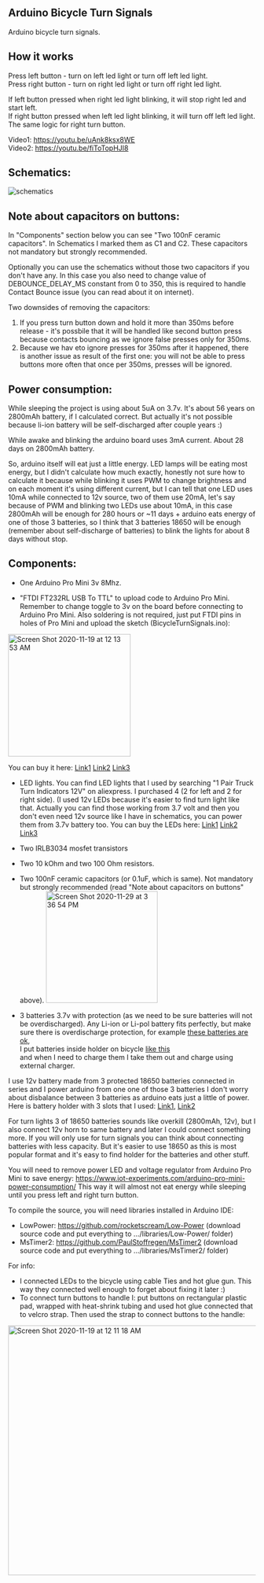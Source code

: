 Arduino Bicycle Turn Signals
-------------------------

Arduino bicycle turn signals.

How it works
-------------------------

Press left button - turn on left led light or turn off left led light.  
Press right button - turn on right led light or turn off right led light.  

If left button pressed when right led light blinking, it will stop right led and start left.  
If right button pressed when left led light blinking, it will turn off left led light.
The same logic for right turn button.

Video1: https://youtu.be/uAnk8ksx8WE  
Video2: https://youtu.be/fiToTopHJI8

Schematics:
-------------------------

![schematics](https://user-images.githubusercontent.com/109203/100538630-75891000-3263-11eb-8c73-5ab015445819.jpg)


Note about capacitors on buttons:
-------------------------

In "Components" section below you can see "Two 100nF ceramic capacitors". In Schematics I marked them as C1 and C2.
These capacitors not mandatory but strongly recommended. 

Optionally you can use the schematics without those two capacitors if you don't have any. 
In this case you also need to change value of DEBOUNCE_DELAY_MS constant from 0 to 350, this is required to handle Contact Bounce issue (you can read about it on internet).

Two downsides of removing the capacitors: 
1) If you press turn button down and hold it more than 350ms before release - it's possbile that it will be handled like second button press because contacts bouncing as we ignore false presses only for 350ms.
2) Because we hav eto ignore presses for 350ms after it happened, there is another issue as result of the first one: you will not be able to press buttons more often that once per 350ms, presses will be ignored.

Power consumption:
-------------------------

While sleeping the project is using about 5uA on 3.7v. It's about 56 years on 2800mAh battery, if I calculated correct. But actually it's not possible because li-ion battery will be self-discharged after couple years :)

While awake and blinking the arduino board uses 3mA current. About 28 days on 2800mAh battery.  

So, arduino itself will eat just a little energy. LED lamps will be eating most energy, but I didn't calculate how much exactly, honestly not sure how to calculate it because while blinking it uses PWM to change brightness and on each moment it's using different current, but I can tell that one LED uses 10mA while connected to 12v source, two of them use 20mA, let's say because of PWM and blinking two LEDs use about 10mA, in this case 2800mAh will be enough for 280 hours or ~11 days + arduino eats energy of one of those 3 batteries, so I think that 3 batteries 18650 will be enough (remember about self-discharge of batteries) to blink the lights for about 8 days without stop. 

Components:
-------------------------

- One Arduino Pro Mini 3v 8Mhz.

- "FTDI FT232RL USB To TTL" to upload code to Arduino Pro Mini. Remember to change toggle to 3v on the board before connecting to Arduino Pro Mini. 
Also soldering is not required, just put FTDI pins in holes of Pro Mini and upload the sketch (BicycleTurnSignals.ino):
<img width="249" alt="Screen Shot 2020-11-19 at 12 13 53 AM" src="https://user-images.githubusercontent.com/109203/99563707-1e31a700-29fc-11eb-87d0-2210430bb450.png">


You can buy it here:
    [Link1](https://www.aliexpress.com/item/1005001636675031.html?spm=a2g0o.productlist.0.0.382162fcwDbMcN&algo_pvid=bcbd6b5a-d8f4-4580-876b-6e6965fb7b67&algo_expid=bcbd6b5a-d8f4-4580-876b-6e6965fb7b67-1&btsid=0bb0623416050047155106819ed6a9&ws_ab_test=searchweb0_0,searchweb201602_,searchweb201603_)
    [Link2](https://www.aliexpress.com/item/32831177985.html?spm=a2g0o.productlist.0.0.382162fcwDbMcN&algo_pvid=bcbd6b5a-d8f4-4580-876b-6e6965fb7b67&algo_expid=bcbd6b5a-d8f4-4580-876b-6e6965fb7b67-5&btsid=0bb0623416050047155106819ed6a9&ws_ab_test=searchweb0_0,searchweb201602_,searchweb201603_)
    [Link3](https://www.aliexpress.com/item/4000308024512.html?spm=a2g0o.productlist.0.0.382162fcwDbMcN&algo_pvid=bcbd6b5a-d8f4-4580-876b-6e6965fb7b67&algo_expid=bcbd6b5a-d8f4-4580-876b-6e6965fb7b67-12&btsid=0bb0623416050047155106819ed6a9&ws_ab_test=searchweb0_0,searchweb201602_,searchweb201603_)
    
- LED lights. You can find LED lights that I used  by searching "1 Pair Truck Turn Indicators 12V" on aliexpress. I purchased 4 (2 for left and 2 for right side). 
(I used 12v LEDs because it's easier to find turn light like that. Actually you can find those working from 3.7 volt and then you don't even need 12v source like I have in schematics, you can power them from 3.7v battery too. 
You can buy the LEDs here:
    [Link1](https://www.aliexpress.com/item/4001028388076.html?spm=a2g0o.productlist.0.0.43454413XVxNj7&algo_pvid=8d6f320f-5e61-49a0-a128-c69a9eb959eb&algo_expid=8d6f320f-5e61-49a0-a128-c69a9eb959eb-2&btsid=0bb0623316050048266315715eb994&ws_ab_test=searchweb0_0,searchweb201602_,searchweb201603_)
    [Link2](https://www.aliexpress.com/item/32800524061.html?spm=a2g0o.productlist.0.0.43454413XVxNj7&algo_pvid=8d6f320f-5e61-49a0-a128-c69a9eb959eb&algo_expid=8d6f320f-5e61-49a0-a128-c69a9eb959eb-6&btsid=0bb0623316050048266315715eb994&ws_ab_test=searchweb0_0,searchweb201602_,searchweb201603_)
    [Link3](https://www.aliexpress.com/item/32799049355.html?spm=a2g0o.productlist.0.0.43454413XVxNj7&algo_pvid=8d6f320f-5e61-49a0-a128-c69a9eb959eb&algo_expid=8d6f320f-5e61-49a0-a128-c69a9eb959eb-7&btsid=0bb0623316050048266315715eb994&ws_ab_test=searchweb0_0,searchweb201602_,searchweb201603_)

- Two IRLB3034 mosfet transistors
- Two 10 kOhm and two 100 Ohm resistors.
- Two 100nF ceramic capacitors (or 0.1uF, which is same). Not mandatory but strongly recommended (read "Note about capacitors on buttons" above). <img width="227" alt="Screen Shot 2020-11-29 at 3 36 54 PM" src="https://user-images.githubusercontent.com/109203/100538338-b8e27f00-3261-11eb-971a-6528789842af.png">
- 3 batteries 3.7v with protection (as we need to be sure batteries will not be overdischarged). Any Li-ion or Li-pol battery fits perfectly, but make sure there is overdischarge protection, for example [these batteries are ok](https://www.aliexpress.com/item/32848096612.html?spm=a2g0o.productlist.0.0.605a7ddfCeC9Vi&algo_pvid=d45e67fb-7d36-4111-bcbd-4c9b9e63c3d7&algo_expid=d45e67fb-7d36-4111-bcbd-4c9b9e63c3d7-0&btsid=0b0a555616050870679444122e0161&ws_ab_test=searchweb0_0,searchweb201602_,searchweb201603_),  
I put batteries inside holder on bicycle [like this](https://www.aliexpress.com/item/4000859859685.html?spm=a2g0o.productlist.0.0.58b53707JqadDe&algo_pvid=af3bb6cd-739b-4ee4-adf4-5221dc8fb32c&algo_expid=af3bb6cd-739b-4ee4-adf4-5221dc8fb32c-0&btsid=0b0a555e16050871046346208ea516&ws_ab_test=searchweb0_0,searchweb201602_,searchweb201603_)  
and when I need to charge them I take them out and charge using external charger.

I use 12v battery made from 3 protected 18650 batteries connected in series and I power arduino from one one of those 3 batteries
I don't worry about disbalance between 3 batteries as arduino eats just a little of power. 
Here is battery holder with 3 slots that I used:
[Link1](https://a.aliexpress.com/_9hQcJa), [Link2](https://a.aliexpress.com/_9fn2xK)

For turn lights 3 of 18650 batteries sounds like overkill (2800mAh, 12v), but I also connect 12v horn to same battery and later I could connect something more. If you will only use for turn signals you can think about connecting batteries with less capacity. But it's easier to use 18650 as this is most popular format and it's easy to find holder for the batteries and other stuff.

You will need to remove power LED and voltage regulator from Arduino Pro Mini to save energy:
https://www.iot-experiments.com/arduino-pro-mini-power-consumption/
This way it will almost not eat energy while sleeping until you press left and right turn button.


To compile the source, you will need libraries installed in Arduino IDE: 
- LowPower: https://github.com/rocketscream/Low-Power (download source code and put everything to .../libraries/Low-Power/ folder)
- MsTimer2: https://github.com/PaulStoffregen/MsTimer2 (download source code and put everything to .../libraries/MsTimer2/ folder)


For info: 
- I connected LEDs to the bicycle using cable Ties and hot glue gun. This way they connected well enough to forget about fixing it later :)
- To connect turn buttons to handle I: put buttons on rectangular plastic pad, wrapped with heat-shrink tubing and used hot glue connected that to velcro strap. Then used the strap to connect buttons to the handle:

<img width="508" alt="Screen Shot 2020-11-19 at 12 11 18 AM" src="https://user-images.githubusercontent.com/109203/99563376-c5faa500-29fb-11eb-8e94-4ad6ca733fb5.png">

